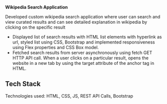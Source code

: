 **Wikipedia Search Application**

Developed custom wikipedia search application where user can search and view curated results and can see detailed explanation in wikipedia by clicking on the specific result

- Displayed list of search results with HTML list elements with hyperlink as url, styled list using CSS, Bootstrap and implemented responsiveness using Flex properties and CSS Box model.
- Fetched search results from server asynchronously using fetch GET HTTP API call. When a user clicks on a particular result, opens the website in a new tab by using the target attribute of the anchor tag in HTML.





## Tech Stack

Technologies used: HTML, CSS, JS, REST API Calls, Bootstrap

